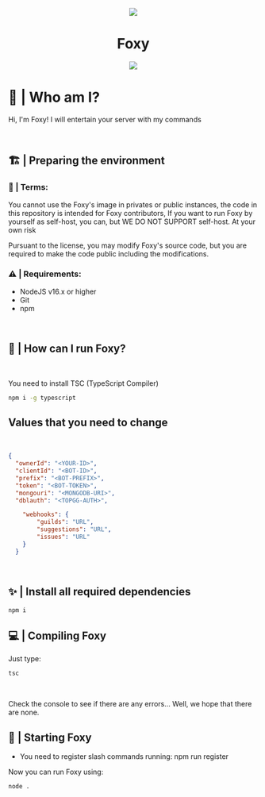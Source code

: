 <p align="center">
<img src="https://socialify.git.ci/FoxyTheBot/Foxy/image?description=1&descriptionEditable=%F0%9F%A6%8A%20Foxy%20is%20a%20multi-purpose%20bot%20for%20Discord%20developed%20in%20TypeScript&font=Inter&language=1&logo=https%3A%2F%2Fcdn.discordapp.com%2Favatars%2F737044809650274325%2F9f719a2567aac7db3f811e5b34a84551.png%3Fsize%3D2048&name=1&owner=1&pattern=Circuit%20Board&theme=Dark">
<h1 align="center">Foxy</h1>
  <p align="center">

 <a href="https://jetbrains.com/?from=FoxyTheBot">
    <img src="https://img.shields.io/badge/Powered_by_WebStorm-gray.svg?logo=webstorm&style=for-the-badge" />
  </a>
</p>

# 🤔 | Who am I?
Hi, I'm Foxy! I will entertain your server with my commands

<br>

## 🏗 | Preparing the environment

### 📕 | Terms:
You cannot use the Foxy's image in privates or public instances, the code in this repository is intended for Foxy contributors, If you want to run Foxy by yourself as self-host, you can, but WE DO NOT SUPPORT self-host.
At your own risk

Pursuant to the license, you may modify Foxy's source code, but you are required to make the code public including the modifications.
<br>

### ⚠ | Requirements:

- NodeJS v16.x or higher
- Git
- npm

<br>

## 🤔 | How can I run Foxy?
<br>
<p>You need to install TSC (TypeScript Compiler)</p>

```bash
npm i -g typescript
```

## Values that you need to change
<br>

```json
{
  "ownerId": "<YOUR-ID>", 
  "clientId": "<BOT-ID>", 
  "prefix": "<BOT-PREFIX>", 
  "token": "<BOT-TOKEN>", 
  "mongouri": "<MONGODB-URI>", 
  "dblauth": "<TOPGG-AUTH>", 

    "webhooks": {
        "guilds": "URL", 
        "suggestions": "URL", 
        "issues": "URL" 
    }
  }
```
<br>

## ✨ | Install all required dependencies
```bash
npm i
```

## 💻 | Compiling Foxy

Just type:

```bash
tsc
```

<br>

<p>Check the console to see if there are any errors... Well, we hope that there are none.</p>

## 🤩 | Starting Foxy
- You need to register slash commands running: npm run register

Now you can run Foxy using:
```bash
node .
```
